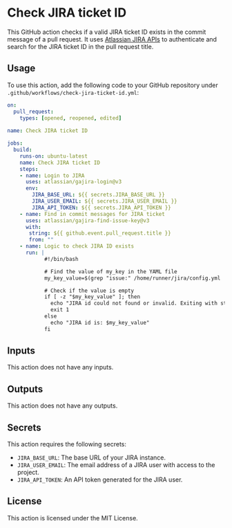# Check JIRA ticket ID
This GitHub action checks if a valid JIRA ticket ID exists in the commit message of a pull request. It uses [Atlassian JIRA APIs](https://developer.atlassian.com/cloud/jira/platform/rest/v3/intro) to authenticate and search for the JIRA ticket ID in the pull request title.

## Usage
To use this action, add the following code to your GitHub repository under `.github/workflows/check-jira-ticket-id.yml`:

```yaml
on:
  pull_request:
    types: [opened, reopened, edited]
      
name: Check JIRA ticket ID

jobs:
  build:
    runs-on: ubuntu-latest
    name: Check JIRA ticket ID
    steps:
    - name: Login to JIRA
      uses: atlassian/gajira-login@v3
      env:
        JIRA_BASE_URL: ${{ secrets.JIRA_BASE_URL }}
        JIRA_USER_EMAIL: ${{ secrets.JIRA_USER_EMAIL }}
        JIRA_API_TOKEN: ${{ secrets.JIRA_API_TOKEN }}
    - name: Find in commit messages for JIRA ticket
      uses: atlassian/gajira-find-issue-key@v3
      with:
       string: ${{ github.event.pull_request.title }}
       from: "" 
    - name: Logic to check JIRA ID exists
      run: |
            #!/bin/bash

            # Find the value of my_key in the YAML file
            my_key_value=$(grep "issue:" /home/runner/jira/config.yml | cut -d " " -f 2-)

            # Check if the value is empty
            if [ -z "$my_key_value" ]; then
              echo "JIRA id could not found or invalid. Exiting with status code 1."
              exit 1
            else
              echo "JIRA id is: $my_key_value"
            fi

```
## Inputs
This action does not have any inputs.

## Outputs
This action does not have any outputs.

## Secrets

This action requires the following secrets:

- `JIRA_BASE_URL`: The base URL of your JIRA instance.
- `JIRA_USER_EMAIL`: The email address of a JIRA user with access to the project.
- `JIRA_API_TOKEN`: An API token generated for the JIRA user.

## License
This action is licensed under the MIT License.


